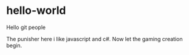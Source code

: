 # hello-world
Hello git people

The punisher here i like javascript and c#.
Now let the gaming creation begin.
